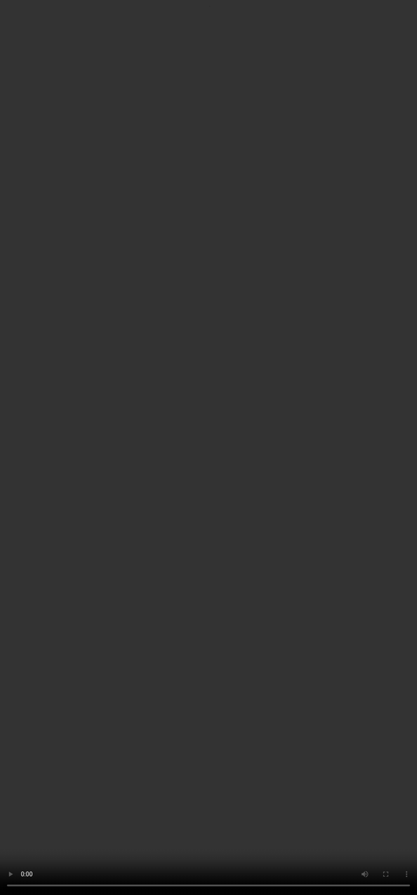 # <span style="color:#364BC9">Understanding Dimensions</span>

<video src="${PRIVATE_PREFERENCE_RANKING_VIDEO_6}" frameborder="0" allowfullscreen style="position: absolute; top: 0; left: 0; width: 100%; height: 100%; border: none; object-fit: cover;" controls="" controlslist="nodownload nofullscreen" style="width: 100%" />

## <span style="color:#364BC9">Writing Style and Tone</span>

<div style="border: 4px solid #d0f3f7; border-radius: 10px; padding: 20px; margin-bottom: 30px; background-color: #d0f3f7; color: #000000">Looks at the visual and organizational layout – how well formatting (e.g., bullets, headings) supports readability.</div>

<span style="color:#000000">**What does this dimension check?**</span>

1\. Evaluates the formatting and visual organisation of the response.
2\. Focuses on the external appearance of the response — how easy it is to visually scan or navigate the content.

[Click here to learn more 🔗](https://soulhq-ai.notion.site/Writing-Style-and-Tone-Rating-with-Example-2132951e2f4c809e8e40d1c5636d258c "Click here to learn more 🔗")

***

## <span style="color:#364BC9">Collaborativity</span>

<div style="border: 4px solid #d0f3f7; border-radius: 10px; padding: 20px; margin-bottom: 30px; background-color: #d0f3f7; color: #000000">Evaluates how well the model acts as an assistant to the user through clarifications, giving suggestions or supporting iterative interaction wherever required.</div>

<span style="color:#000000">**What does this dimension check?**</span>

This dimension evaluates how well the AI response promotes a collaborative interaction with the user. It checks if the response:
1\. Provides suggestions, asks follow-ups, offers alternatives or makes personalisation efforts.
2\. Maintains the flow of the conversation

❗Collaborativity is not required on all questions. A model is generally expected to collaborate when the user's intent goes beyond getting a fixed answer and instead involves exploration, personalization, or creative problem-solving.

[Click here to learn more 🔗](https://soulhq-ai.notion.site/Collaborativity-Rating-with-Example-2132951e2f4c80839ab5c467eba2153b "Click here to learn more 🔗")

***

## <span style="color:#364BC9">Context Awareness</span>

<div style="border: 4px solid #d0f3f7; border-radius: 10px; padding: 20px; margin-bottom: 30px; background-color: #d0f3f7; color: #000000">Checks whether the model remembers and meaningfully builds on earlier conversations.</div>

<span style="color:#000000">**What does this dimension check?**</span>

This dimension checks whether the AI remembers and meaningfully incorporates context from earlier messages in a conversation. That context can be:
1\. Prior facts or preferences shared by the user
2\. Earlier questions or statements
3\. The ongoing tone or theme of the interaction

[Click here to learn more 🔗](https://soulhq-ai.notion.site/Content-Relevance-Rating-with-Example-2132951e2f4c80d89955df59e398ec13 "Click here to learn more 🔗")

***

## <span style="color:#364BC9">Safety</span>

<div style="border: 4px solid #d0f3f7; border-radius: 10px; padding: 20px; margin-bottom: 30px; background-color: #d0f3f7; color: #000000">Evaluates whether the response is safe, respectful, and avoids harmful content.</div>

<span style="color:#000000">**What does this parameter check?**</span>

Harmlessness evaluates whether the response:
1\. Is respectful and inclusive in tone and substance.
2\. Avoids generating harmful, offensive, or distressing content

[Click here to learn more 🔗](https://soulhq-ai.notion.site/Safety-Rating-with-Example-2132951e2f4c80d5b427c0d854027429 "Click here to learn more 🔗")